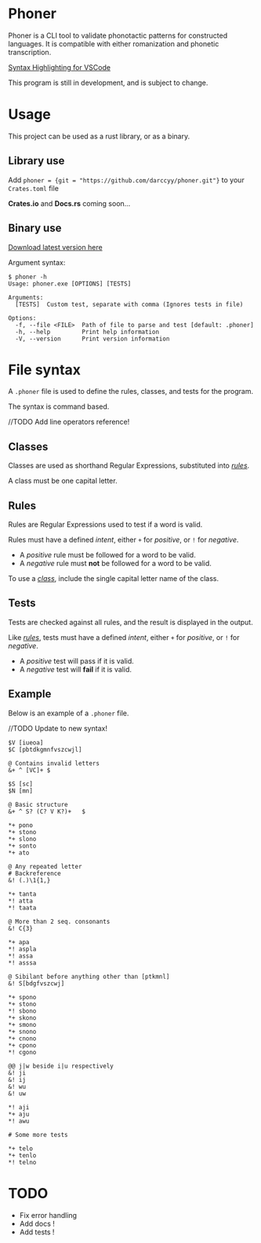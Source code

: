 # Phoner

Phoner is a CLI tool to validate phonotactic patterns for constructed languages.
It is compatible with either romanization and phonetic transcription.

[Syntax Highlighting for VSCode](https://github.com/darccyy/phoner-syntax)

This program is still in development, and is subject to change.

# Usage

This project can be used as a rust library, or as a binary.

## Library use

Add `phoner = {git = "https://github.com/darccyy/phoner.git"}` to your `Crates.toml` file

**Crates.io** and **Docs.rs** coming soon...

## Binary use

[Download latest version here](https://github.com/darccyy/phoner/releases/latest)

Argument syntax:

```
$ phoner -h
Usage: phoner.exe [OPTIONS] [TESTS]

Arguments:
  [TESTS]  Custom test, separate with comma (Ignores tests in file)

Options:
  -f, --file <FILE>  Path of file to parse and test [default: .phoner]
  -h, --help         Print help information
  -V, --version      Print version information
```

# File syntax

A `.phoner` file is used to define the rules, classes, and tests for the program.

The syntax is command based.

//TODO Add line operators reference!

<!-- A line can start with one of the following line operators: -->

<!-- - `#` Hashtag: A whole line comment
- `$` Dollar: Define a [_class_](#classes)
- `@` Commat: Describe a subsequent rule. This is used as the _reason_ if a test fails
- `&` Ampersand: Define a [_rule_](#rule). Use `+` or `!` to identify _intent_
- - `&+` Ampersand Plus: Defines a _positive rule_ (Rule must be followed for word to be valid)
- - `&!` Ampersand Bang: Defines a _negative rule_ (Rule must **not** be followed for word to be valid)
- `*` Star: Creates a [_test_](#tests). Use `+` or `!` to identify _intent_
- - `*+` Star Plus: Creates a _passing test_ (Word must be valid to pass)
- - `*!` Star Bang: Creates a _failing test_ (Word must **not** be valid to pass) -->

## Classes

Classes are used as shorthand Regular Expressions, substituted into [_rules_](#rules).

A class must be one capital letter.

## Rules

Rules are Regular Expressions used to test if a word is valid.

Rules must have a defined _intent_, either `+` for _positive_, or `!` for _negative_.

- A _positive_ rule must be followed for a word to be valid.
- A _negative_ rule must **not** be followed for a word to be valid.

To use a [_class_](#classes), include the single capital letter name of the class.

## Tests

Tests are checked against all rules, and the result is displayed in the output.

Like [_rules_](#rules), tests must have a defined _intent_, either `+` for _positive_, or `!` for _negative_.

- A _positive_ test will pass if it is valid.
- A _negative_ test will **fail** if it is valid.

## Example

Below is an example of a `.phoner` file.

//TODO Update to new syntax!

```phoner
$V [iueoa]
$C [pbtdkgmnfvszcwjl]

@ Contains invalid letters
&+ ^ [VC]+ $

$S [sc]
$N [mn]

@ Basic structure
&+ ^ S? (C? V K?)+   $

*+ pono
*+ stono
*+ slono
*+ sonto
*+ ato

@ Any repeated letter
# Backreference
&! (.)\1{1,}

*+ tanta
*! atta
*! taata

@ More than 2 seq. consonants
&! C{3}

*+ apa
*! aspla
*! assa
*! asssa

@ Sibilant before anything other than [ptkmnl]
&! S[bdgfvszcwj]

*+ spono
*+ stono
*! sbono
*+ skono
*+ smono
*+ snono
*+ cnono
*+ cpono
*! cgono

@@ j|w beside i|u respectively
&! ji
&! ij
&! wu
&! uw

*! aji
*+ aju
*! awu

# Some more tests

*+ telo
*+ tenlo
*! telno
```

# TODO

- Fix error handling
- Add docs !
- Add tests !
